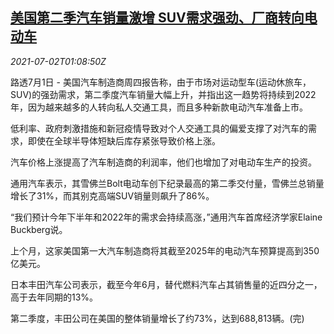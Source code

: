 <!--1625189463000-->
[美国第二季汽车销量激增 SUV需求强劲、厂商转向电动车](https://cn.reuters.com/article/usa-q20-auto-sales-0701-thur-idCNKCS2E8033)
------

<div><i>2021-07-02T01:08:50Z</i></div><p>路透7月1日 - 美国汽车制造商周四报告称，由于市场对运动型车(运动休旅车，SUV)的强劲需求，第二季度汽车销量大幅上升，并指出这一趋势将持续到2022年，因为越来越多的人转向私人交通工具，而且多种新款电动汽车准备上市。</p><p>低利率、政府刺激措施和新冠疫情导致对个人交通工具的偏爱支撑了对汽车的需求，即使在全球半导体短缺后库存紧张导致价格上涨。</p><p>汽车价格上涨提高了汽车制造商的利润率，他们也增加了对电动车生产的投资。</p><p>通用汽车表示，其雪佛兰Bolt电动车创下纪录最高的第二季交付量，雪佛兰总销量增长了31%，而其别克高端SUV销量则飙升了86%。</p><p>“我们预计今年下半年和2022年的需求会持续高涨，”通用汽车首席经济学家Elaine Buckberg说。</p><p>上个月，这家美国第一大汽车制造商将其截至2025年的电动汽车预算提高到350亿美元。</p><p>日本丰田汽车公司表示，截至今年6月，替代燃料汽车占其销售量的近四分之一，高于去年同期的13%。</p><p>第二季度，丰田公司在美国的整体销量增长了约73%，达到688,813辆。(完)</p>
